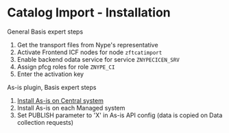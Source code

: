 # Catalog Import - Installation

General Basis expert steps

1. Get the transport files from Nype's representative
2. Activate Frontend ICF nodes for node `zftcatimport`
3. Enable backend odata service for service `ZNYPECICEN_SRV`
4. Assign pfcg roles for role `ZNYPE_CI`
5. Enter the activation key


As-is plugin, Basis expert steps

1. [Install As-is on Central system](../../core/SPS03/main.md)
2. Install As-is on each Managed system 
3. Set PUBLISH parameter to 'X' in As-is API config (data is copied on Data collection requests)

